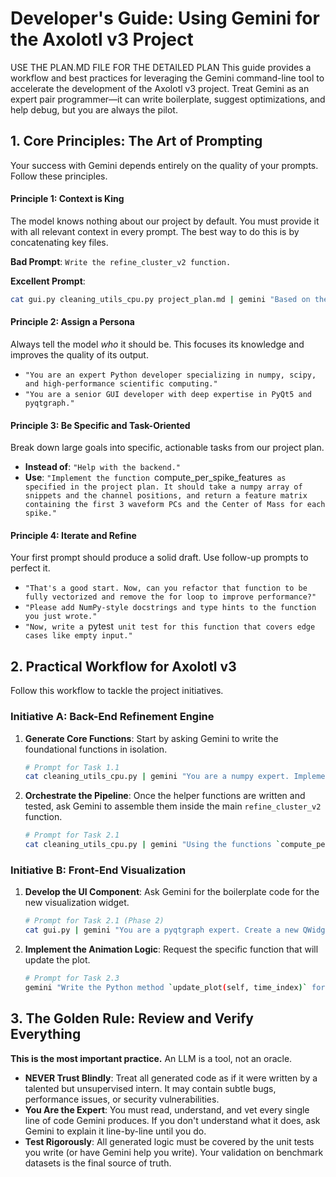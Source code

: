 # **Developer's Guide: Using Gemini for the Axolotl v3 Project**
USE THE PLAN.MD FILE FOR THE DETAILED PLAN
This guide provides a workflow and best practices for leveraging the Gemini command-line tool to accelerate the development of the Axolotl v3 project. Treat Gemini as an expert pair programmer—it can write boilerplate, suggest optimizations, and help debug, but you are always the pilot.

## **1. Core Principles: The Art of Prompting**

Your success with Gemini depends entirely on the quality of your prompts. Follow these principles.

#### **Principle 1: Context is King**

The model knows nothing about our project by default. You must provide it with all relevant context in every prompt. The best way to do this is by concatenating key files.

**Bad Prompt**: `Write the refine_cluster_v2 function.`

**Excellent Prompt**:

```bash
cat gui.py cleaning_utils_cpu.py project_plan.md | gemini "Based on the provided project plan and existing codebase, write the new implementation for the `refine_cluster_v2` function in `cleaning_utils_cpu.py`. You are an expert Python developer specializing in scientific computing."
```

#### **Principle 2: Assign a Persona**

Always tell the model *who* it should be. This focuses its knowledge and improves the quality of its output.

  * `"You are an expert Python developer specializing in numpy, scipy, and high-performance scientific computing."`
  * `"You are a senior GUI developer with deep expertise in PyQt5 and pyqtgraph."`

#### **Principle 3: Be Specific and Task-Oriented**

Break down large goals into specific, actionable tasks from our project plan.

  * **Instead of**: `"Help with the backend."`
  * **Use**: ` "Implement the function  `compute\_per\_spike\_features`  as specified in the project plan. It should take a numpy array of snippets and the channel positions, and return a feature matrix containing the first 3 waveform PCs and the Center of Mass for each spike." `

#### **Principle 4: Iterate and Refine**

Your first prompt should produce a solid draft. Use follow-up prompts to perfect it.

  * `"That's a good start. Now, can you refactor that function to be fully vectorized and remove the for loop to improve performance?"`
  * `"Please add NumPy-style docstrings and type hints to the function you just wrote."`
  * ` "Now, write a  `pytest`  unit test for this function that covers edge cases like empty input." `

## **2. Practical Workflow for Axolotl v3**

Follow this workflow to tackle the project initiatives.

### **Initiative A: Back-End Refinement Engine**

1.  **Generate Core Functions**: Start by asking Gemini to write the foundational functions in isolation.

    ```bash
    # Prompt for Task 1.1
    cat cleaning_utils_cpu.py | gemini "You are a numpy expert. Implement the function `compute_per_spike_features` as specified in our project plan. Here is the current file for context. Ensure the function is fully vectorized."
    ```

2.  **Orchestrate the Pipeline**: Once the helper functions are written and tested, ask Gemini to assemble them inside the main `refine_cluster_v2` function.

    ```bash
    # Prompt for Task 2.1
    cat cleaning_utils_cpu.py | gemini "Using the functions `compute_per_spike_features` and `test_merge_candidates` that we just created, overhaul the `refine_cluster_v2` function. It should follow the split/merge pipeline detailed in our project plan, using HDBSCAN and a networkx graph."
    ```

### **Initiative B: Front-End Visualization**

1.  **Develop the UI Component**: Ask Gemini for the boilerplate code for the new visualization widget.

    ```bash
    # Prompt for Task 2.1 (Phase 2)
    cat gui.py | gemini "You are a pyqtgraph expert. Create a new QWidget class for our Axolotl GUI. It should contain a `pyqtgraph.PlotWidget` for the spatial map and a `QSlider` for time control. Provide the basic layout and class structure."
    ```

2.  **Implement the Animation Logic**: Request the specific function that will update the plot.

    ```bash
    # Prompt for Task 2.3
    gemini "Write the Python method `update_plot(self, time_index)` for the widget you just created. This method should take a time index, select the corresponding EI data, and update the scatter plot points' size and color using `setData()`. Do not recreate the plot object on each call."
    ```

## **3. The Golden Rule: Review and Verify Everything**

**This is the most important practice.** An LLM is a tool, not an oracle.

  * **NEVER Trust Blindly**: Treat all generated code as if it were written by a talented but unsupervised intern. It may contain subtle bugs, performance issues, or security vulnerabilities.
  * **You Are the Expert**: You must read, understand, and vet every single line of code Gemini produces. If you don't understand what it does, ask Gemini to explain it line-by-line until you do.
  * **Test Rigorously**: All generated logic must be covered by the unit tests you write (or have Gemini help you write). Your validation on benchmark datasets is the final source of truth.